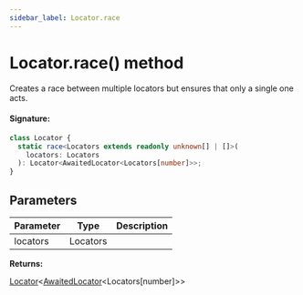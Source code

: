```yaml
---
sidebar_label: Locator.race
---
```


# Locator.race() method

Creates a race between multiple locators but ensures that only a single one acts.

#### Signature:

```typescript
class Locator {
  static race<Locators extends readonly unknown[] | []>(
    locators: Locators
  ): Locator<AwaitedLocator<Locators[number]>>;
}
```

## Parameters

| Parameter | Type     | Description |
| --------- | -------- | ----------- |
| locators  | Locators |             |

**Returns:**

[Locator](./puppeteer.locator.md)&lt;[AwaitedLocator](./puppeteer.awaitedlocator.md)&lt;Locators\[number\]&gt;&gt;
